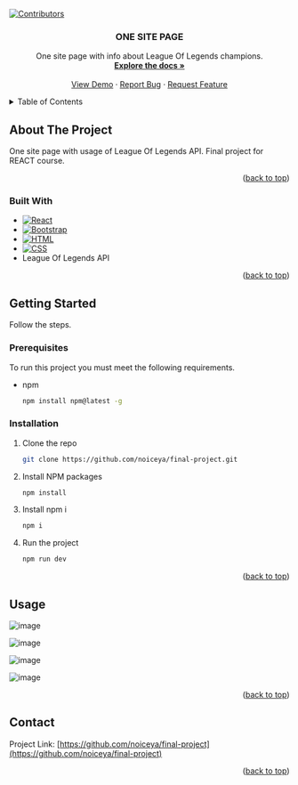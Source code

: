 [![Contributors][contributors-shield]][contributors-url]

<h3 align="center">ONE SITE PAGE</h3>

  <p align="center">
    One site page with info about League Of Legends champions.
    <br />
    <a href="https://github.com/noiceya/final-project"><strong>Explore the docs »</strong></a>
    <br />
    <br />
    <a href="https://github.com/noiceya/final-project">View Demo</a>
    ·
    <a href="https://github.com/noiceya/final-project/issues/new?labels=bug&template=bug-report---.md">Report Bug</a>
    ·
    <a href="https://github.com/noiceya/final-project/issues/new?labels=enhancement&template=feature-request---.md">Request Feature</a>
  </p>
</div>



<!-- TABLE OF CONTENTS -->
<details>
  <summary>Table of Contents</summary>
  <ol>
    <li>
      <a href="#about-the-project">About The Project</a>
      <ul>
        <li><a href="#built-with">Built With</a></li>
      </ul>
    </li>
    <li>
      <a href="#getting-started">Getting Started</a>
      <ul>
        <li><a href="#prerequisites">Prerequisites</a></li>
        <li><a href="#installation">Installation</a></li>
      </ul>
    </li>
    <li><a href="#usage">Usage</a></li>
    <li><a href="#contact">Contact</a></li>
  </ol>
</details>



<!-- ABOUT THE PROJECT -->
## About The Project

One site page with usage of League Of Legends API. Final project for REACT course.

<p align="right">(<a href="#readme-top">back to top</a>)</p>



### Built With

* [![React][React.js]][React-url]
* [![Bootstrap][Bootstrap.com]][Bootstrap-url]
* [![HTML](https://img.shields.io/badge/HTML-AAA333?style=for-the-badge&logo=html&logoColor=white)]()
* [![CSS](https://img.shields.io/badge/CSS-348ceb?style=for-the-badge&logo=css&logoColor=white)]()
* League Of Legends API

<p align="right">(<a href="#readme-top">back to top</a>)</p>



<!-- GETTING STARTED -->
## Getting Started

Follow the steps.

### Prerequisites

To run this project you must meet the following requirements.
* npm
  ```sh
  npm install npm@latest -g
  ```

### Installation

1. Clone the repo
   ```sh
   git clone https://github.com/noiceya/final-project.git
   ```
2. Install NPM packages
   ```sh
   npm install
   ```
3. Install npm i
   ```js
   npm i
   ```
4. Run the project
   ```js
   npm run dev
   ```

<p align="right">(<a href="#readme-top">back to top</a>)</p>



<!-- USAGE EXAMPLES -->
## Usage

![image](https://github.com/user-attachments/assets/27d900a1-4121-45cd-bec5-0906aac03886)

![image](https://github.com/user-attachments/assets/fcf34fa5-59bc-4d6f-9652-f7b08dd3a509)

![image](https://github.com/user-attachments/assets/eb38e190-2e8b-4952-9cfe-3ff4d6cecec3)

![image](https://github.com/user-attachments/assets/ac2867db-b277-4082-81ea-263b6c435bd0)

<p align="right">(<a href="#readme-top">back to top</a>)</p>


<!-- CONTACT -->
## Contact
Project Link: [https://github.com/noiceya/final-project](https://github.com/noiceya/final-project)

<p align="right">(<a href="#readme-top">back to top</a>)</p>



<!-- MARKDOWN LINKS & IMAGES -->
<!-- https://www.markdownguide.org/basic-syntax/#reference-style-links -->
[contributors-shield]: https://img.shields.io/github/contributors/noiceya/final-project.svg?style=for-the-badge
[contributors-url]: https://github.com/noiceya/final-project/graphs/contributors
[forks-shield]: https://img.shields.io/github/forks/github_username/repo_name.svg?style=for-the-badge
[forks-url]: https://github.com/github_username/repo_name/network/members
[stars-shield]: https://img.shields.io/github/stars/github_username/repo_name.svg?style=for-the-badge
[stars-url]: https://github.com/github_username/repo_name/stargazers
[issues-shield]: https://img.shields.io/github/issues/github_username/repo_name.svg?style=for-the-badge
[issues-url]: https://github.com/github_username/repo_name/issues
[license-shield]: https://img.shields.io/github/license/github_username/repo_name.svg?style=for-the-badge
[license-url]: https://github.com/github_username/repo_name/blob/master/LICENSE.txt
[linkedin-shield]: https://img.shields.io/badge/-LinkedIn-black.svg?style=for-the-badge&logo=linkedin&colorB=555
[linkedin-url]: https://linkedin.com/in/linkedin_username
[product-screenshot]: images/screenshot.png
[Next.js]: https://img.shields.io/badge/next.js-000000?style=for-the-badge&logo=nextdotjs&logoColor=white
[Next-url]: https://nextjs.org/
[React.js]: https://img.shields.io/badge/React-20232A?style=for-the-badge&logo=react&logoColor=61DAFB
[React-url]: https://reactjs.org/
[Vue.js]: https://img.shields.io/badge/Vue.js-35495E?style=for-the-badge&logo=vuedotjs&logoColor=4FC08D
[Vue-url]: https://vuejs.org/
[Angular.io]: https://img.shields.io/badge/Angular-DD0031?style=for-the-badge&logo=angular&logoColor=white
[Angular-url]: https://angular.io/
[Svelte.dev]: https://img.shields.io/badge/Svelte-4A4A55?style=for-the-badge&logo=svelte&logoColor=FF3E00
[Svelte-url]: https://svelte.dev/
[Laravel.com]: https://img.shields.io/badge/Laravel-FF2D20?style=for-the-badge&logo=laravel&logoColor=white
[Laravel-url]: https://laravel.com
[Bootstrap.com]: https://img.shields.io/badge/Bootstrap-563D7C?style=for-the-badge&logo=bootstrap&logoColor=white
[Bootstrap-url]: https://getbootstrap.com
[JQuery.com]: https://img.shields.io/badge/jQuery-0769AD?style=for-the-badge&logo=jquery&logoColor=white
[JQuery-url]: https://jquery.com 
